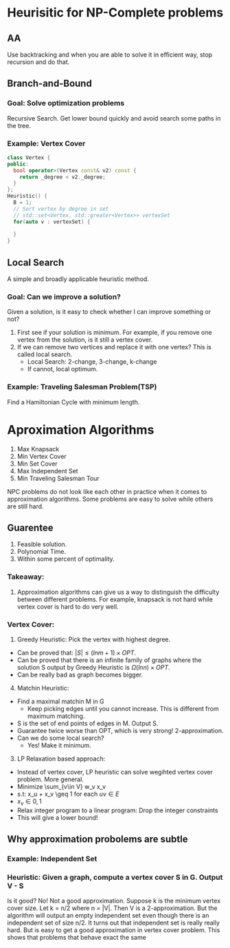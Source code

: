 # Heurisitic for NP-Complete problems


## AA
Use backtracking and when you are able to solve it in efficient way, stop recursion and do that.

## Branch-and-Bound
### Goal: Solve optimization problems
Recursive Search. 
Get lower bound quickly and avoid search some paths in the tree. 
### Example: Vertex Cover

```c++
class Vertex {
public:
  bool operator>(Vertex const& v2) const {
    return _degree < v2._degree; 
  }
};
Heuristic() {
  B = 1;
  // Sort vertex by degree in set 
  // std::set<Vertex, std::greater<Vertex>> vertexSet
  for(auto v : vertexSet) {
  
  }
}
```

## Local Search 
A simple and broadly applicable heuristic method.
### Goal: Can we improve a solution?
Given a solution, is it easy to check whether I can improve something or not? 

1. First see if your solution is minimum. For example, if you remove one vertex from the solution, is it still a vertex cover.
2. If we can remove two vertices and replace it with one vertex? This is called local search.
   * Local Search: 2-change, 3-change, k-change
   * If cannot, local optimum. 
   
### Example: Traveling Salesman Problem(TSP) 
Find a Hamiltonian Cycle with minimum length.  

# Aproximation Algorithms
1. Max Knapsack
2. Min Vertex Cover
3. Min Set Cover
4. Max Independent Set
5. Min Traveling Salesman Tour

NPC problems do not look like each other in practice when it comes to approximation algorithms. Some problems are easy to solve while others are still hard. 

## Guarentee
1. Feasible solution.
2. Polynomial Time.
3. Within some percent of optimality.
### Takeaway:
1. Approximation algorithms can give us a way to distinguish the difficulty between different problems. For example, knapsack is not hard while vertex cover is hard to do very well.


### Vertex Cover:
1. Greedy Heuristic: Pick the vertex with highest degree.
  * Can be proved that: $|S| \leq (ln m + 1)\times OPT$. 
  * Can be proved that there is an infinite family of graphs where the solution S output by Greedy Heuristic is $\Omega(ln n)\times OPT$. 
  * Can be really bad as graph becomes bigger. 
4. Matchin Heuristic: 
  * Find a maximal matchin M in G
    * Keep picking edges until you cannot increase.  This is different from maximum matching.
  * S is the set of end points of edges in M. Output S.
  * Guarantee twice worse than OPT, which is very strong! 2-approximation. 
  * Can we do some local search? 
    * Yes! Make it minimum. 
    
3. LP Relaxation based approach:
  * Instead of vertex cover, LP heuristic can solve wegihted vertex cover problem. More general.
  * Minimize \sum_{v\in V} w_v x_v
  * s.t: x_u + x_v \geq 1 for each $uv \in E$
  * $x_v \in {0,1}$
  * Relax integer program to a linear program: Drop the integer constraints
  * This will give a lower bound! 

## Why approximation probolems are subtle
### Example: Independent Set
### Heuristic: Given a graph, compute a vertex cover S in G. Output V - S
Is it good? No! Not a good approximation.
Suppose k is the minimum vertex cover size. Let k = n/2 where n = |V|. Then V is a 2-approximation. But the algorithm will output an empty independent set even though there is an independent set of size n/2. 
It turns out that independent set is really really hard. But is easy to get a good approximation in vertex cover problem. This shows that problems that behave exact the same 
